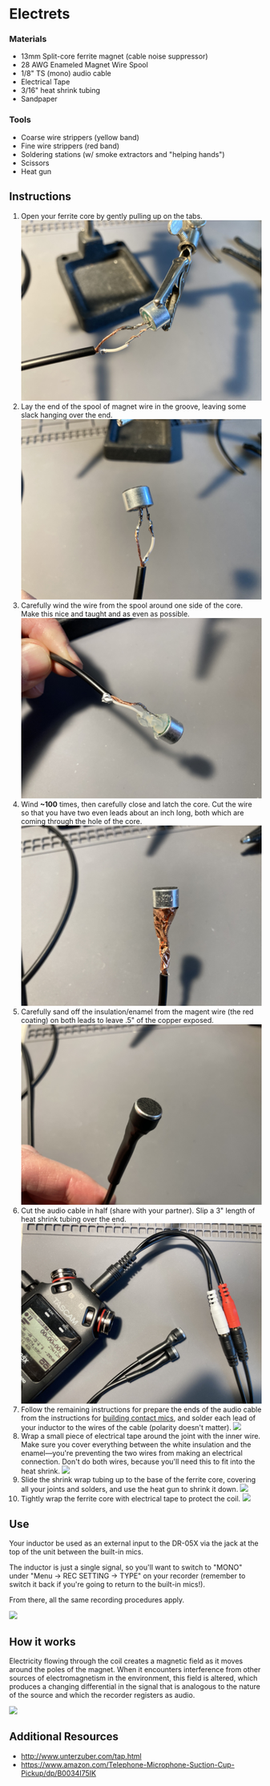 # Electrets

### Materials
- 13mm Split-core ferrite magnet (cable noise suppressor)
- 28 AWG Enameled Magnet Wire Spool
- 1/8" TS (mono) audio cable
- Electrical Tape
- 3/16" heat shrink tubing
- Sandpaper

### Tools
- Coarse wire strippers (yellow band)
- Fine wire strippers (red band)
- Soldering stations (w/ smoke extractors and "helping hands")
- Scissors
- Heat gun


## Instructions

1. Open your ferrite core by gently pulling up on the tabs.
![](media/1.jpg)
1. Lay the end of the spool of magnet wire in the groove, leaving some slack hanging over the end.
![](media/2.jpg)
1. Carefully wind the wire from the spool around one side of the core. Make this nice and taught and as even as possible.
![](media/3.jpg)
1. Wind **~100** times, then carefully close and latch the core. Cut the wire so that you have two even leads about an inch long, both which are coming through the hole of the core.
![](media/4.jpg)
1. Carefully sand off the insulation/enamel from the magent wire (the red coating) on both leads to leave .5" of the copper exposed.
![](media/5.jpg)
1. Cut the audio cable in half (share with your partner). Slip a 3" length of heat shrink tubing over the end.
![](media/6.jpg)
1. Follow the remaining instructions for prepare the ends of the audio cable from the instructions for [building contact mics](../contact_mics/contact_mics.md), and solder each lead of your inductor to the wires of the cable (polarity doesn't matter).
![](media/7.jpg)
1. Wrap a small piece of electrical tape around the joint with the inner wire. Make sure you cover everything between the white insulation and the enamel—you're preventing the two wires from making an electrical connection. Don't do both wires, because you'll need this to fit into the heat shrink.
![](media/8.jpg)
1. Slide the shrink wrap tubing up to the base of the ferrite core, covering all your joints and solders, and use the heat gun to shrink it down.
![](media/9.jpg)
1. Tightly wrap the ferrite core with electrical tape to protect the coil.
![](media/10.jpg)

## Use

Your inductor be used as an external input to the DR-05X via the jack at the top of the unit between the built-in mics.

The inductor is just a single signal, so you'll want to switch to "MONO" under "Menu → REC SETTING → TYPE" on your recorder (remember to switch it back if you're going to return to the built-in mics!).

From there, all the same recording procedures apply.

![](media/mono.jpg)


## How it works

Electricity flowing through the coil creates a magnetic field as it moves around the poles of the magnet. When it encounters interference from other sources of electromagnetism in the environment, this field is altered, which produces a changing differential in the signal that is analogous to the nature of the source and which the recorder registers as audio.

![](media/electromagnet.jpg)

## Additional Resources

- http://www.unterzuber.com/tap.html  
- https://www.amazon.com/Telephone-Microphone-Suction-Cup-Pickup/dp/B0034I75IK